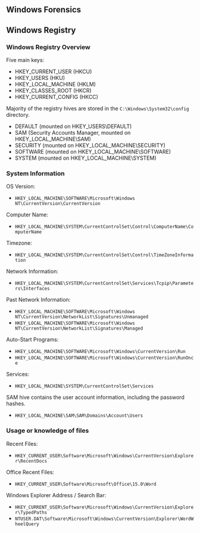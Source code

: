 ## Windows Forensics

## Windows Registry

### Windows Registry Overview
Five main keys:
- HKEY_CURRENT_USER (HKCU)
- HKEY_USERS (HKU)
- HKEY_LOCAL_MACHINE (HKLM)
- HKEY_CLASSES_ROOT (HKCR)
- HKEY_CURRENT_CONFIG (HKCC)

Majority of the registry hives are stored in the `C:\Windows\System32\config` directory.
* DEFAULT (mounted on HKEY_USERS\DEFAULT)
* SAM (Security Accounts Manager, mounted on HKEY_LOCAL_MACHINE\SAM)
* SECURITY (mounted on HKEY_LOCAL_MACHINE\SECURITY)
* SOFTWARE (mounted on HKEY_LOCAL_MACHINE\SOFTWARE)
* SYSTEM (mounted on HKEY_LOCAL_MACHINE\SYSTEM)

### System Information

OS Version:
- `HKEY_LOCAL_MACHINE\SOFTWARE\Microsoft\Windows NT\CurrentVersion\CurrentVersion`

Computer Name:
- `HKEY_LOCAL_MACHINE\SYSTEM\CurrentControlSet\Control\ComputerName\ComputerName`

Timezone:
- `HKEY_LOCAL_MACHINE\SYSTEM\CurrentControlSet\Control\TimeZoneInformation`

Network Information:
- `HKEY_LOCAL_MACHINE\SYSTEM\CurrentControlSet\Services\Tcpip\Parameters\Interfaces`

Past Network Information:
- `HKEY_LOCAL_MACHINE\SOFTWARE\Microsoft\Windows NT\CurrentVersion\NetworkList\Signatures\Unmanaged`
- `HKEY_LOCAL_MACHINE\SOFTWARE\Microsoft\Windows NT\CurrentVersion\NetworkList\Signatures\Managed`

Auto-Start Programs:
- `HKEY_LOCAL_MACHINE\SOFTWARE\Microsoft\Windows\CurrentVersion\Run`
- `HKEY_LOCAL_MACHINE\SOFTWARE\Microsoft\Windows\CurrentVersion\RunOnce`

Services:
- `HKEY_LOCAL_MACHINE\SYSTEM\CurrentControlSet\Services`

SAM hive contains the user account information, including the password hashes.
- `HKEY_LOCAL_MACHINE\SAM\SAM\Domains\Account\Users`

### Usage or knowledge of files 

Recent Files:
- `HKEY_CURRENT_USER\Software\Microsoft\Windows\CurrentVersion\Explorer\RecentDocs`

Office Recent Files:
- `HKEY_CURRENT_USER\Software\Microsoft\Office\15.0\Word`

Windows Explorer Address / Search Bar:
- `HKEY_CURRENT_USER\Software\Microsoft\Windows\CurrentVersion\Explorer\TypedPaths`
- `NTUSER.DAT\Software\Microsoft\Windows\CurrentVersion\Explorer\WordWheelQuery`